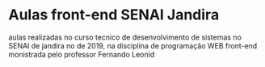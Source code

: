 # Aulas front-end SENAI Jandira
aulas realizadas no curso tecnico de desenvolvimento de sistemas no SENAI de jandira no de 2019, na disciplina de programação WEB front-end monistrada pelo professor Fernando Leonid